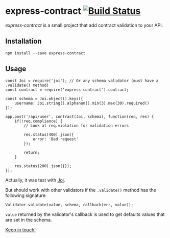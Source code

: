 # express-contract [![Build Status](https://travis-ci.org/Dallas62/express-contract.svg?branch=master)](https://travis-ci.org/Dallas62/express-contract)

*express-contract* is a small project that add contract validation to your API.

## Installation

```
npm install --save express-contract
```

## Usage

```
const Joi = require('joi'); // Or any schema validator (must have a .validate() method)
const contract = require('express-contract').contract;

const schema = Joi.object().keys({
    username: Joi.string().alphanum().min(3).max(30).required()
});

app.post('/api/user', contract(Joi, schema), function(req, res) {
    if(!req.compliance) {
        // Look at req.violation for validation errors
    
        res.status(400).json({
            error: 'Bad request'
        });
        
        return;
    }
    
    res.status(200).json({});
});

```

Actually, it was test with [Joi](https://github.com/hapijs/joi).

But should work with other validators if the `.validate()` method has the following signature:

```
Validator.validate(value, schema, callback(err, value)); 
```

`value` returned by the validator's callback is used to get defaults values that are set in the schema.

[Keep in touch!](https://twitter.com/BorisTacyniak)